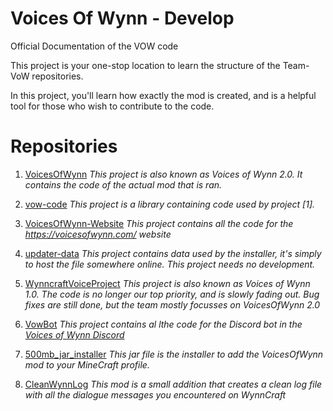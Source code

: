 # Voices Of Wynn - Develop
Official Documentation of the VOW code

This project is your one-stop location to learn the structure of the Team-VoW repositories.

In this project, you'll learn how exactly the mod is created, and is a helpful tool for those who wish to contribute to the code.

# Repositories

1. [VoicesOfWynn](https://github.com/Team-VoW/VoicesOfWynn)
*This project is also known as Voices of Wynn 2.0. It contains the code of the actual mod that is ran.*

2. [vow-code](https://github.com/Team-VoW/vow-core)
*This project is a library containing code used by project [1].*

3. [VoicesOfWynn-Website](https://github.com/Team-VoW/VoicesOfWynn-Website)
*This project contains all the code for the https://voicesofwynn.com/ website*

4. [updater-data](https://github.com/Team-VoW/updater-data)
*This project contains data used by the installer, it's simply to host the file somewhere online. This project needs no development.*

5. [WynncraftVoiceProject](https://github.com/Team-VoW/WynncraftVoiceProject)
*This project is also known as Voices of Wynn 1.0. The code is no longer our top priority, and is slowly fading out. Bug fixes are still done, but the team mostly focusses on VoicesOfWynn 2.0*

6. [VowBot](https://github.com/Team-VoW/VowBot)
*This project contains al lthe code for the Discord bot in the [Voices of Wynn Discord](https://discord.gg/vow)*

7. [500mb_jar_installer](https://github.com/Team-VoW/500mb_jar_installer)
*This jar file is the installer to add the VoicesOfWynn mod to your MineCraft profile.*

8. [CleanWynnLog](https://github.com/Team-VoW/CleanWynnLog)
*This mod is a small addition that creates a clean log file with all the dialogue messages you encountered on WynnCraft*
